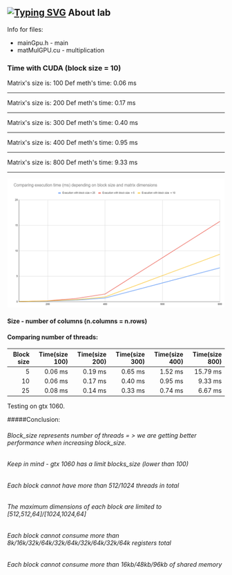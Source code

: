 [![Typing SVG](https://readme-typing-svg.herokuapp.com?color=%2336BCF7&lines=Lab+4)](https://git.io/typing-svg)
About lab
------------
Info for files:
-  mainGpu.h              - main
-  matMulGPU.cu  -  multiplication

### Time with CUDA (block size = 10)
Matrix's size is: 100
Def meth's time: 0.06 ms
_______________________________
Matrix's size is: 200
Def meth's time: 0.17 ms
_______________________________
Matrix's size is: 300
Def meth's time: 0.40 ms
_______________________________
Matrix's size is: 400
Def meth's time: 0.95 ms
_______________________________
Matrix's size is: 800
Def meth's time: 9.33 ms
_______________________________
![](cuda.png)

#### Size - number of columns (n.columns = n.rows)
#### Comparing number of threads:
|Block size        | Time(size 100) | Time(size 200) | Time(size 300) | Time(size 400) | Time(size 800) |
|------------------:| -----:| -----:| -----:| -----:| -----:|
| 5   |   0.06 ms | 0.19 ms | 0.65 ms | 1.52 ms | 15.79 ms |
| 10   |   0.06 ms | 0.17 ms | 0.40 ms | 0.95 ms |9.33 ms|
| 25   | 0.08 ms | 0.14 ms | 0.33 ms | 0.74 ms | 6.67 ms |

Testing on gtx 1060.

#####Conclusion:
###### Block_size represents number of threads = > we are getting better performance when increasing block_size. 
###### Keep in mind - gtx 1060 has a limit blocks_size (lower than 100)
###### Each block cannot have more than 512/1024 threads in total
###### The maximum dimensions of each block are limited to [512,512,64]/[1024,1024,64]
###### Each block cannot consume more than 8k/16k/32k/64k/32k/64k/32k/64k/32k/64k registers total
###### Each block cannot consume more than 16kb/48kb/96kb of shared memory
